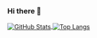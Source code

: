 ### Hi there 👋

<a href="https://github.com/ntestoc3">
  <img align="center" alt="GitHub Stats" src="https://github-readme-stats.vercel.app/api?username=ntestoc3&show_icons=true&include_all_commits=true" />
</a>
<a href="https://github.com/ntestoc3">
  <img align="center" alt="Top Langs" src="https://github-readme-stats.vercel.app/api/top-langs/?username=ntestoc3&layout=compact" />
</a>
